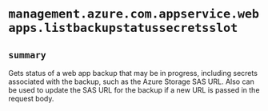 # `management.azure.com.appservice.webapps.listbackupstatussecretsslot`

## `summary`
Gets status of a web app backup that may be in progress, including secrets associated with the backup, such as the Azure Storage SAS URL. Also can be used to update the SAS URL for the backup if a new URL is passed in the request body.


